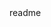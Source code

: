 <snippet>
  <content><![CDATA[
# ${1:Stock Market}
It is a virtual stock trading system for whoever wants to learn how to invest in stocks.
The system uses real-time pricing via Yahoo finance API and supports USD currency only. 
## Feautres
The system has two features:
1)Buying stockss
```
Request
“stockSymbolAndPercentage”: string (E.g. “GOOG:50%,YHOO:50%”)
“budget” : float32
```
```
Response
“tradeId”: number
“stocks”: string (E.g. “GOOG:100:$500.25”, “YHOO:200:$31.40”)
“unvestedAmount”: float32
```
2)Checking your portfolio (loss/gain)
```
Request
“tradeId”: number
```
```
Response
“stocks”: string (E.g. “GOOG:100:+$520.25”, “YHOO:200:-$30.40”)
“currentMarketValue” : float32
“unvestedAmount”: float32
```
The system has 2 components: client and server.
server: the trading engine has JSON-RPC interface for the above features.
client: the JSON-RPC client takes command line input and send requests the server.
]]></content>
  <tabTrigger>readme</tabTrigger>
</snippet>

